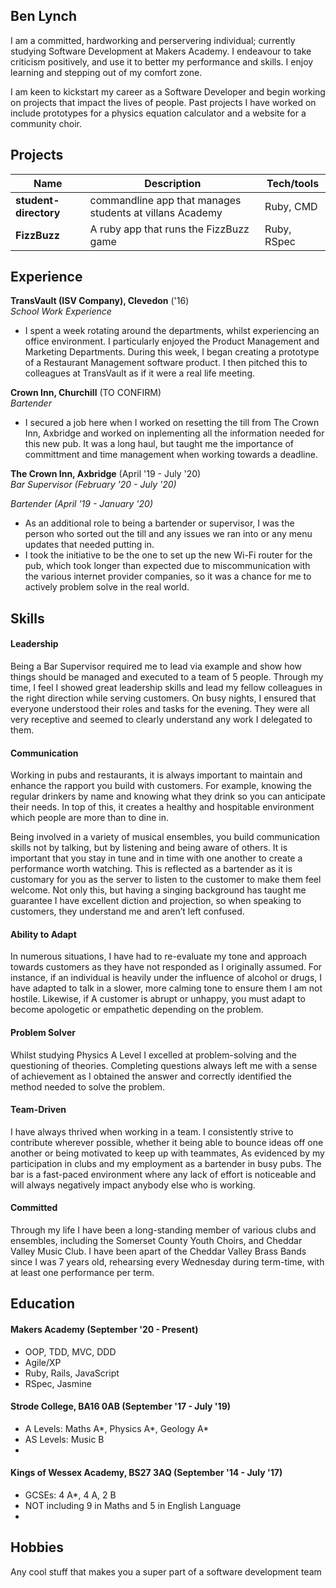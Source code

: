 ## Ben Lynch

I am a committed, hardworking and perservering individual; currently studying Software Development at Makers Academy. I endeavour to take criticism positively, and use it to better my performance and skills. I enjoy learning and stepping out of my comfort zone. 

I am keen to kickstart my career as a Software Developer and begin working on projects that impact the lives of people. Past projects I have worked on include prototypes for a physics equation calculator and a website for a community choir.

## Projects

| Name                         | Description       | Tech/tools        |
| ---------------------------- | ----------------- | ----------------- |
| **student-directory**        | commandline app that manages students at villans Academy | Ruby, CMD |
| **FizzBuzz** | A ruby app that runs the FizzBuzz game | Ruby, RSpec       |

## Experience
**TransVault (ISV Company), Clevedon** ('16)  
_School Work Experience_

- I spent a week rotating around the departments, whilst experiencing an office environment. I particularly enjoyed the Product Management and Marketing Departments. During this week, I began creating a prototype of a Restaurant Management software product. I then pitched this to colleagues at TransVault as if it were a real life meeting.

**Crown Inn, Churchill** (TO CONFIRM)  
_Bartender_

- I secured a job here when I worked on resetting the till from The Crown Inn, Axbridge and worked on inplementing all the information needed for this new pub. It was a long haul, but taught me the importance of committment and time management when working towards a deadline.

**The Crown Inn, Axbridge** (April '19 - July '20)  
_Bar Supervisor (February '20 - July '20)_

_Bartender (April '19 - January '20)_

- As an additional role to being a bartender or supervisor, I was the person who sorted out the till and any issues we ran into or any menu updates that needed putting in.
- I took the initiative to be the one to set up the new Wi-Fi router for the pub, which took longer than expected due to miscommunication with the various internet provider companies, so it was a chance for me to actively problem solve in the real world.

## Skills


#### Leadership

Being a Bar Supervisor required me to lead via example and show how things should be managed and executed to a team of 5 people. Through my time, I feel I showed great leadership skills and lead my fellow colleagues in the right direction while serving customers. On busy nights, I ensured that everyone understood their roles and tasks for the evening. They were all very receptive and seemed to clearly understand any work I delegated to them.


#### Communication

Working in pubs and restaurants, it is always important to maintain and enhance the rapport you build with customers. For example, knowing the regular drinkers by name and knowing what they drink so you can anticipate their needs. In top of this, it creates a healthy and hospitable environment which people are more than to dine in.

Being involved in a variety of musical ensembles, you build communication skills not by talking, but by listening and being aware of others. It is important that you stay in tune and in time with one another to create a performance worth watching. This is reflected as a bartender as it is customary for you as the server to listen to the customer to make them feel welcome. Not only this, but having a singing background has taught me guarantee I have excellent diction and projection, so when speaking to customers, they understand me and aren’t left confused.


#### Ability to Adapt

In numerous situations, I have had to re-evaluate my tone and approach towards customers as they have not responded as I originally assumed. For instance, if an individual is heavily under the influence of alcohol or drugs, I have adapted to talk in a slower, more calming tone to ensure them I am not hostile. Likewise, if A customer is abrupt or unhappy, you must adapt to become apologetic or empathetic depending on the problem.


#### Problem Solver

Whilst studying Physics A Level I excelled at problem-solving and the questioning of theories. Completing questions always left me with a sense of achievement as I obtained the answer and correctly identified the method needed to solve the problem.

#### Team-Driven

I have always thrived when working in a team. I consistently strive to contribute wherever possible, whether it being able to bounce ideas off one another or being motivated to keep up with teammates, As evidenced by my participation in clubs and my employment as a bartender in busy pubs. The bar is a fast-paced environment where any lack of effort is noticeable and will always negatively impact anybody else who is working.

#### Committed

Through my life I have been a long-standing member of various clubs and ensembles, including the Somerset County Youth Choirs, and Cheddar Valley Music Club. I have been apart of the Cheddar Valley Brass Bands since I was 7 years old, rehearsing every Wednesday during term-time, with at least one performance per term.




## Education

#### Makers Academy (September '20 - Present)

- OOP, TDD, MVC, DDD
- Agile/XP
- Ruby, Rails, JavaScript
- RSpec, Jasmine

#### Strode College, BA16 0AB (September '17 - July '19)

- A Levels: Maths A*, Physics A*, Geology A*
- AS Levels: Music B
- 

#### Kings of Wessex Academy, BS27 3AQ (September '14 - July '17)

- GCSEs: 4 A*, 4 A, 2 B
- NOT including 9 in Maths and 5 in English Language
- 

## Hobbies

Any cool stuff that makes you a super part of a software development team

